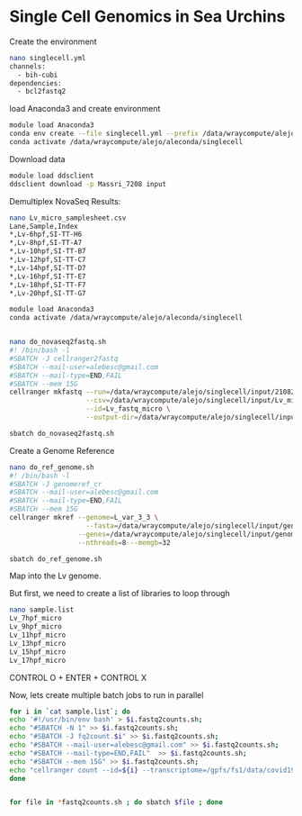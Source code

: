 # Single Cell Genomics in Sea Urchins


Create the environment

```bash
nano singlecell.yml
channels:
  - bih-cubi
dependencies:
  - bcl2fastq2
```

load Anaconda3 and create environment


```bash
module load Anaconda3
conda env create --file singlecell.yml --prefix /data/wraycompute/alejo/aleconda/singlecell
conda activate /data/wraycompute/alejo/aleconda/singlecell

```

Download data

```bash
module load ddsclient
ddsclient download -p Massri_7208 input 

```

Demultiplex NovaSeq Results:

```bash
nano Lv_micro_samplesheet.csv
Lane,Sample,Index
*,Lv-6hpf,SI-TT-H6
*,Lv-8hpf,SI-TT-A7
*,Lv-10hpf,SI-TT-B7
*,Lv-12hpf,SI-TT-C7
*,Lv-14hpf,SI-TT-D7
*,Lv-16hpf,SI-TT-E7
*,Lv-18hpf,SI-TT-F7
*,Lv-20hpf,SI-TT-G7
```


```bash
module load Anaconda3
conda activate /data/wraycompute/alejo/aleconda/singlecell


nano do_novaseq2fastq.sh
#! /bin/bash -l
#SBATCH -J cellranger2fastq
#SBATCH --mail-user=alebesc@gmail.com
#SBATCH --mail-type=END,FAIL
#SBATCH --mem 15G
cellranger mkfastq --run=/data/wraycompute/alejo/singlecell/input/210820_A00201R_0483_BHHV7YDRXY \
                   --csv=/data/wraycompute/alejo/singlecell/input/Lv_micro_samplesheet.csv \
                   --id=Lv_fastq_micro \
                   --output-dir=/data/wraycompute/alejo/singlecell/input/


```


```bash
sbatch do_novaseq2fastq.sh
```

Create a Genome Reference


```bash
nano do_ref_genome.sh
#! /bin/bash -l
#SBATCH -J genomeref_cr
#SBATCH --mail-user=alebesc@gmail.com
#SBATCH --mail-type=END,FAIL
#SBATCH --mem 15G
cellranger mkref --genome=L_var_3_3 \
	               --fasta=/data/wraycompute/alejo/singlecell/input/genome/Lvar_scaffolds.fasta \
                 --genes=/data/wraycompute/alejo/singlecell/input/genome/Lvar.final.gtf \
                 --nthreads=8 --memgb=32 
```
```bash
sbatch do_ref_genome.sh
```



Map into the Lv genome. 

But first, we need to create a list of libraries to loop through

```bash
nano sample.list
Lv_7hpf_micro
Lv_9hpf_micro
Lv_11hpf_micro
Lv_13hpf_micro
Lv_15hpf_micro
Lv_17hpf_micro
```

CONTROL O + ENTER + CONTROL X 
	
Now, lets create multiple batch jobs to run in parallel	
	
```bash		 
for i in `cat sample.list`; do
echo '#!/usr/bin/env bash' > $i.fastq2counts.sh;
echo "#SBATCH -N 1" >> $i.fastq2counts.sh;
echo "#SBATCH -J fq2count.$i" >> $i.fastq2counts.sh;
echo "#SBATCH --mail-user=alebesc@gmail.com" >> $i.fastq2counts.sh;
echo "#SBATCH --mail-type=END,FAIL"  >> $i.fastq2counts.sh;
echo "#SBATCH --mem 15G" >> $i.fastq2counts.sh;
echo "cellranger count --id=${i} --transcriptome=/gpfs/fs1/data/covid19lab/L_var_3_3 --fastqs=/data/wraycompute/alejo/singlecell/AJ/HHV7YDRXY --sample=${i} --expect-cells=3000  star_parameters=/"--outFilterMatchNminOverLread 0 --outFilterMatchNminOverLread 0 --outFilterMismatchNoverLmax=0.05 --outFilterMultimapNmax 0/"" >> $i.fastq2counts.sh;
done


for file in *fastq2counts.sh ; do sbatch $file ; done
                 
```




